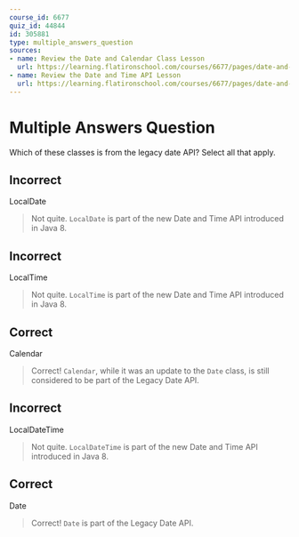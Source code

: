 ```yaml
---
course_id: 6677
quiz_id: 44844
id: 305881
type: multiple_answers_question
sources:
- name: Review the Date and Calendar Class Lesson
  url: https://learning.flatironschool.com/courses/6677/pages/date-and-calendar-class?module_item_id=545895
- name: Review the Date and Time API Lesson
  url: https://learning.flatironschool.com/courses/6677/pages/date-and-time-api?module_item_id=545896
---
```


# Multiple Answers Question

Which of these classes is from the legacy date API? Select all that apply.

## Incorrect

LocalDate

> Not quite. `LocalDate` is part of the new Date and Time API introduced in
> Java 8.

## Incorrect

LocalTime

> Not quite. `LocalTime` is part of the new Date and Time API introduced in
> Java 8.

## Correct

Calendar

> Correct! `Calendar`, while it was an update to the `Date` class, is still
> considered to be part of the Legacy Date API.

## Incorrect

LocalDateTime

> Not quite. `LocalDateTime` is part of the new Date and Time API introduced in
> Java 8.

## Correct

Date

> Correct! `Date` is part of the Legacy Date API.
